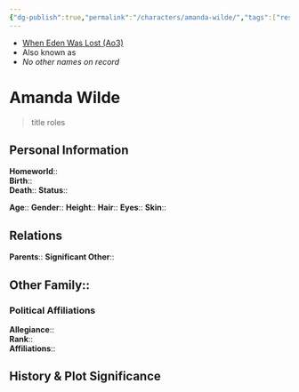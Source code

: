 ```yaml
---
{"dg-publish":true,"permalink":"/characters/amanda-wilde/","tags":["resistance","forcesensitive","unfinished"],"noteIcon":"saber1"}
---
```


- [When Eden Was Lost (Ao3)](https://archiveofourown.org/works/19334440/chapters/45992584)
- Also known as
- *No other names on record*
# Amanda Wilde
>title roles

## Personal Information

**Homeworld**::  
**Birth**::  
**Death**:: 
**Status**::

**Age**:: 
**Gender**:: 
**Height**:: 
**Hair**:: 
**Eyes**:: 
**Skin**:: 

## Relations

**Parents**:: 
**Significant Other**::

**Other Family**::
- 

### Political Affiliations

**Allegiance**::  
**Rank**::  
**Affiliations**::  

## History & Plot Significance

